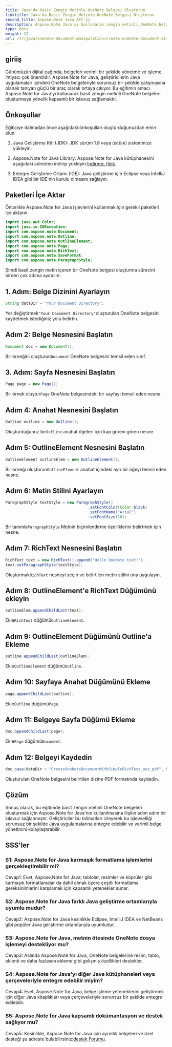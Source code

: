 ```yaml
---
title: Java'da Basit Zengin Metinle OneNote Belgesi Oluşturun
linktitle: Java'da Basit Zengin Metinle OneNote Belgesi Oluşturun
second_title: Aspose.Note Java API'si
description: Aspose.Note Java'yı kullanarak zengin metinli OneNote belgelerini nasıl oluşturacağınızı öğrenin. Verimli belge yönetimi için bu işlevselliği Java uygulamalarınıza entegre edin.
type: docs
weight: 12
url: /tr/java/onenote-document-manipulation/create-onenote-document-simple-rich-text/
---
```

## giriiş

Günümüzün dijital çağında, belgeleri verimli bir şekilde yönetme ve işleme ihtiyacı çok önemlidir. Aspose.Note for Java, geliştiricilerin Java uygulamaları içindeki OneNote belgeleriyle sorunsuz bir şekilde çalışmasına olanak tanıyan güçlü bir araç olarak ortaya çıkıyor. Bu eğitimin amacı Aspose.Note for Java'yı kullanarak basit zengin metinli OneNote belgeleri oluşturmaya yönelik kapsamlı bir kılavuz sağlamaktır.

## Önkoşullar

Eğiticiye dalmadan önce aşağıdaki önkoşulları oluşturduğunuzdan emin olun:

1. Java Geliştirme Kiti (JDK): JDK sürüm 1.8 veya üstünü sisteminize yükleyin.
   
2.  Aspose.Note for Java Library: Aspose.Note for Java kütüphanesini aşağıdaki adresten indirip yükleyin:[İndirme: {link](https://releases.aspose.com/note/java/).
   
3. Entegre Geliştirme Ortamı (IDE): Java geliştirme için Eclipse veya IntelliJ IDEA gibi bir IDE'nin kurulu olmasını sağlayın.

## Paketleri İçe Aktar

Öncelikle Aspose.Note for Java işlevlerini kullanmak için gerekli paketleri içe aktarın.

```java
import java.awt.Color;
import java.io.IOException;
import com.aspose.note.Document;
import com.aspose.note.Outline;
import com.aspose.note.OutlineElement;
import com.aspose.note.Page;
import com.aspose.note.RichText;
import com.aspose.note.SaveFormat;
import com.aspose.note.ParagraphStyle;
```

Şimdi basit zengin metin içeren bir OneNote belgesi oluşturma sürecini birden çok adıma ayıralım:

## 1. Adım: Belge Dizinini Ayarlayın

```java
String dataDir = "Your Document Directory";
```

 Yer değiştirmek`"Your Document Directory"`oluşturulan OneNote belgesini kaydetmek istediğiniz yolu belirtin.

## Adım 2: Belge Nesnesini Başlatın

```java
Document doc = new Document();
```

 Bir örneğini oluşturun`Document` OneNote belgesini temsil eden sınıf.

## 3. Adım: Sayfa Nesnesini Başlatın

```java
Page page = new Page();
```

 Bir örnek oluştur`Page` OneNote belgesindeki bir sayfayı temsil eden nesne.

## Adım 4: Anahat Nesnesini Başlatın

```java
Outline outline = new Outline();
```

 Oluşturduğunuz bir`Outline` anahat öğeleri için kap görevi gören nesne.

## Adım 5: OutlineElement Nesnesini Başlatın

```java
OutlineElement outlineElem = new OutlineElement();
```

 Bir örneği oluşturun`OutlineElement` anahat içindeki ayrı bir öğeyi temsil eden nesne.

## Adım 6: Metin Stilini Ayarlayın

```java
ParagraphStyle textStyle = new ParagraphStyle()
                                    .setFontColor(Color.black)
                                    .setFontName("Arial")
                                    .setFontSize(10);
```

 Bir tanımla`ParagraphStyle` Metnin biçimlendirme özelliklerini belirtmek için nesne.

## Adım 7: RichText Nesnesini Başlatın

```java
RichText text = new RichText().append("Hello OneNote text!");
text.setParagraphStyle(textStyle);
```

 Oluşturmak`RichText` nesneyi seçin ve belirtilen metin stilini ona uygulayın.

## Adım 8: OutlineElement'e RichText Düğümünü ekleyin

```java
outlineElem.appendChildLast(text);
```

 Ekle`RichText` düğümü`OutlineElement`.

## Adım 9: OutlineElement Düğümünü Outline'a Ekleme

```java
outline.appendChildLast(outlineElem);
```

 Ekle`OutlineElement` düğümü`Outline`.

## Adım 10: Sayfaya Anahat Düğümünü Ekleme

```java
page.appendChildLast(outline);
```

 Ekle`Outline` düğümü`Page`.

## Adım 11: Belgeye Sayfa Düğümü Ekleme

```java
doc.appendChildLast(page);
```

 Ekle`Page` düğümü`Document`.

## Adım 12: Belgeyi Kaydedin

```java
doc.save(dataDir + "CreateOneNoteDocumentWithSimpleRichText_out.pdf", SaveFormat.Pdf);
```

Oluşturulan OneNote belgesini belirtilen dizine PDF formatında kaydedin.

## Çözüm

Sonuç olarak, bu eğitimde basit zengin metinli OneNote belgeleri oluşturmak için Aspose.Note for Java'nın kullanılmasına ilişkin adım adım bir kılavuz sağlanmıştır. Geliştiriciler bu talimatları izleyerek bu işlevselliği sorunsuz bir şekilde Java uygulamalarına entegre edebilir ve verimli belge yönetimini kolaylaştırabilir.

## SSS'ler

### S1: Aspose.Note for Java karmaşık formatlama işlemlerini gerçekleştirebilir mi?

Cevap1: Evet, Aspose.Note for Java; tablolar, resimler ve köprüler gibi karmaşık formatlamalar da dahil olmak üzere çeşitli formatlama gereksinimlerini karşılamak için kapsamlı yetenekler sunar.

### S2: Aspose.Note for Java farklı Java geliştirme ortamlarıyla uyumlu mudur?

Cevap2: Aspose.Note for Java kesinlikle Eclipse, IntelliJ IDEA ve NetBeans gibi popüler Java geliştirme ortamlarıyla uyumludur.

### S3: Aspose.Note for Java, metnin ötesinde OneNote dosya işlemeyi destekliyor mu?

Cevap3: Aslında Aspose.Note for Java, OneNote belgelerine resim, tablo, eklenti ve daha fazlasını ekleme gibi gelişmiş özellikleri destekler.

### S4: Aspose.Note for Java'yı diğer Java kütüphaneleri veya çerçeveleriyle entegre edebilir miyim?

Cevap4: Evet, Aspose.Note for Java, belge işleme yeteneklerini geliştirmek için diğer Java kitaplıkları veya çerçeveleriyle sorunsuz bir şekilde entegre edilebilir.

### S5: Aspose.Note for Java kapsamlı dokümantasyon ve destek sağlıyor mu?

 Cevap5: Kesinlikle, Aspose.Note for Java için ayrıntılı belgeleri ve özel desteği şu adreste bulabilirsiniz:[destek Forumu](https://forum.aspose.com/c/note/28).
